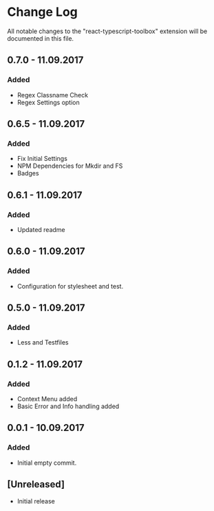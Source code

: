 # Change Log
All notable changes to the "react-typescript-toolbox" extension will be documented in this file.

## 0.7.0 - 11.09.2017
### Added
- Regex Classname Check
- Regex Settings option

## 0.6.5 - 11.09.2017
### Added
- Fix Initial Settings
- NPM Dependencies for Mkdir and FS
- Badges

## 0.6.1 - 11.09.2017
### Added
- Updated readme

## 0.6.0 - 11.09.2017
### Added
- Configuration for stylesheet and test.

## 0.5.0 - 11.09.2017
### Added
- Less and Testfiles

## 0.1.2 - 11.09.2017
### Added
- Context Menu added
- Basic Error and Info handling added

## 0.0.1 - 10.09.2017
### Added
- Initial empty commit.

## [Unreleased]
- Initial release